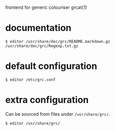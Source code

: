 frontend for generic colouriser grcat(1)

# documentation

    $ editor /usr/share/doc/grc/README.markdown.gz /usr/share/doc/grc/Regexp.txt.gz

# default configuration

    $ editor /etc/grc.conf

# extra configuration

Can be sourced from files under `/usr/share/grc/`.

    $ editor /usr/share/grc/
